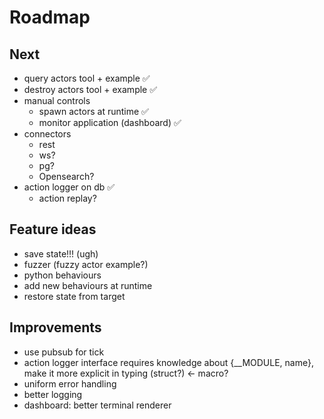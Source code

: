 # Roadmap

## Next
- query actors tool + example ✅
- destroy actors tool + example ✅
- manual controls
  - spawn actors at runtime ✅
  - monitor application (dashboard) ✅
- connectors
  - rest
  - ws?
  - pg?
  - Opensearch?
- action logger on db ✅
  - action replay?

## Feature ideas
- save state!!! (ugh)
- fuzzer (fuzzy actor example?)
- python behaviours
- add new behaviours at runtime
- restore state from target

## Improvements
- use pubsub for tick
- action logger interface requires knowledge about {__MODULE, name}, make it more explicit in typing (struct?) <- macro?
- uniform error handling
- better logging
- dashboard: better terminal renderer